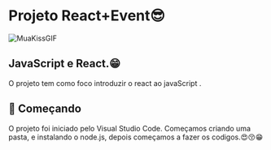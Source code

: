 # Projeto React+Event😎


![MuaKissGIF](https://github.com/user-attachments/assets/f3d5b24d-2d19-4f51-b6a9-025333c0d1ec)


JavaScript e React.😁
-----------------------------------------------------------------------------------------------------------
O projeto tem como foco introduzir o react ao javaScript .

🚀 Começando
-----------------------------------------------------------------------------------------------------------

O projeto foi iniciado pelo Visual Studio Code. Começamos criando  uma pasta, e instalando o node.js, depois começamos 
a fazer os codigos.😍😚😁
